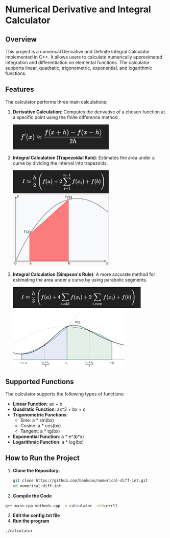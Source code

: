 # Numerical Derivative and Integral Calculator

## Overview

This project is a numerical Derivative and Definite Integral Calculator implemented in C++. It allows users to calculate numerically approximated integration and differentiation on elemental functions. The calculator supports linear, quadratic, trigonometric, exponential, and logarithmic functions.

## Features

The calculator performs three main calculations:

1. **Derivative Calculation**: Computes the derivative of a chosen function at a specific point using the finite difference method.
   <div>
       <img src="deriv_form.png" alt="Derivative Formula" width="300"/>
   </div>

2. **Integral Calculation (Trapezoidal Rule)**: Estimates the area under a curve by dividing the interval into trapezoids.
   <div>
       <img src="trap_form.png" alt="Trapezoidal Rule Formula" width="300"/>
   </div>
   <div>
       <img src="trap.png" alt="Trapezoidal Rule" width="300"/>
   </div>

3. **Integral Calculation (Simpson's Rule)**: A more accurate method for estimating the area under a curve by using parabolic segments.
   <div>
       <img src="simp_form.png" alt="Simpson's Rule Formula" width="400"/>
   </div>
   <div>
       <img src="simp.png" alt="Simpson's Rule" width="350"/>
   </div>

   

## Supported Functions

The calculator supports the following types of functions:

- **Linear Function**: ax + b
- **Quadratic Function**: ax^2 + bx + c
- **Trigonometric Functions**: 
  - Sine:  a * sin(bx) 
  - Cosine: a * cos(bx)
  - Tangent: a * tg(bx) 
- **Exponential Function**: a * e^(b*x)
- **Logarithmic Function**: a * log(bx)
## How to Run the Project

1. **Clone the Repository**:
   ```bash
   git clone https://github.com/bonkooo/numerical-diff-int.git
   cd numerical-diff-int
   ```
2. **Compile the Code**
  ```bash
  g++ main.cpp methods.cpp -o calculator -std=c++11
  ```
3. **Edit the config.txt file**
2. **Run the program**
  ```bash
  ./calculator
  ```
   
